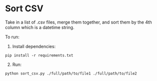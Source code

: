 # Sort CSV

Take in a list of .csv files, merge them together, and sort them by the 4th column which is a datetime string.

To run:

1. Install dependencies:

```pip install -r requirements.txt```

2. Run:

```
python sort_csv.py ./full/path/to/file1 ./full/path/to/file2
```